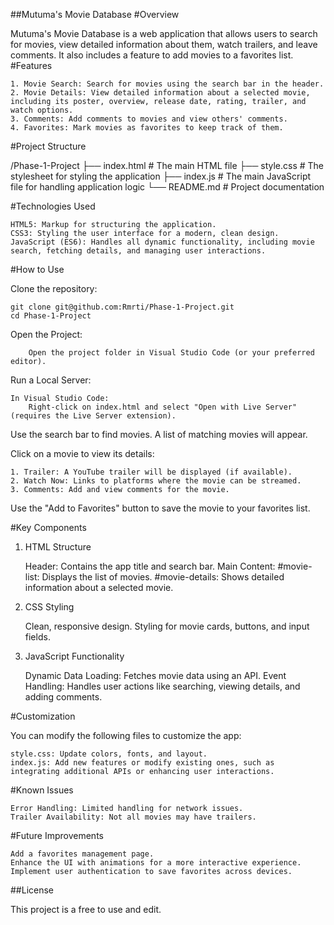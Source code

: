 ##Mutuma's Movie Database
#Overview

Mutuma's Movie Database is a web application that allows users to search for movies, view detailed information about them, watch trailers, and leave comments. It also includes a feature to add movies to a favorites list.
#Features

    1. Movie Search: Search for movies using the search bar in the header.
    2. Movie Details: View detailed information about a selected movie, including its poster, overview, release date, rating, trailer, and watch options.
    3. Comments: Add comments to movies and view others' comments.
    4. Favorites: Mark movies as favorites to keep track of them.

#Project Structure

/Phase-1-Project
├── index.html        # The main HTML file
├── style.css         # The stylesheet for styling the application
├── index.js          # The main JavaScript file for handling application logic
└── README.md         # Project documentation

#Technologies Used

    HTML5: Markup for structuring the application.
    CSS3: Styling the user interface for a modern, clean design.
    JavaScript (ES6): Handles all dynamic functionality, including movie search, fetching details, and managing user interactions.

#How to Use

Clone the repository:

    git clone git@github.com:Rmrti/Phase-1-Project.git
    cd Phase-1-Project

Open the Project:

        Open the project folder in Visual Studio Code (or your preferred editor).

Run a Local Server:

    In Visual Studio Code:
        Right-click on index.html and select "Open with Live Server" (requires the Live Server extension).

Use the search bar to find movies. A list of matching movies will appear.

Click on a movie to view its details:

    1. Trailer: A YouTube trailer will be displayed (if available).
    2. Watch Now: Links to platforms where the movie can be streamed.
    3. Comments: Add and view comments for the movie.

Use the "Add to Favorites" button to save the movie to your favorites list.

#Key Components
1. HTML Structure

    Header: Contains the app title and search bar.
    Main Content:
        #movie-list: Displays the list of movies.
        #movie-details: Shows detailed information about a selected movie.

2. CSS Styling

    Clean, responsive design.
    Styling for movie cards, buttons, and input fields.

3. JavaScript Functionality

    Dynamic Data Loading: Fetches movie data using an API.
    Event Handling: Handles user actions like searching, viewing details, and adding comments.

#Customization

You can modify the following files to customize the app:

    style.css: Update colors, fonts, and layout.
    index.js: Add new features or modify existing ones, such as integrating additional APIs or enhancing user interactions.

#Known Issues

    Error Handling: Limited handling for network issues.
    Trailer Availability: Not all movies may have trailers.

#Future Improvements

    Add a favorites management page.
    Enhance the UI with animations for a more interactive experience.
    Implement user authentication to save favorites across devices.

##License

This project is a free to use and edit.
